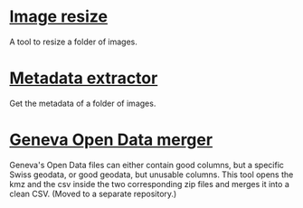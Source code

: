 # [Image resize](https://github.com/palrogg/utilities/tree/master/image-resize)

A tool to resize a folder of images.

# [Metadata extractor](https://github.com/palrogg/utilities/blob/master/Get_images_metadata.ipynb)

Get the metadata of a folder of images.

# [Geneva Open Data merger](https://github.com/palrogg/SITG_Geodata_Convert)

Geneva's Open Data files can either contain good columns, but a specific Swiss geodata, or good geodata, but unusable columns. This tool opens the kmz and the csv inside the two corresponding zip files and merges it into a clean CSV. (Moved to a separate repository.)
